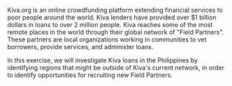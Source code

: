 Kiva.org is an online crowdfunding platform extending financial services to poor people around the world. Kiva lenders have provided over $1 billion dollars in loans to over 2 million people.
Kiva reaches some of the most remote places in the world through their global network of "Field Partners". These partners are local organizations working in communities to vet borrowers, provide services, and administer loans.


In this exercise, we will investigate Kiva loans in the Philippines by identifying regions that might be outside of Kiva's current network, in order to identify opportunities for recruiting new Field Partners.
